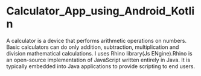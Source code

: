 # Calculator_App_using_Android_Kotlin
A calculator is a device that performs arithmetic operations on numbers. Basic calculators can do only addition, subtraction, multiplication and division mathematical calculations.
I uses Rhino library(Js ENgine).Rhino is an open-source implementation of JavaScript written entirely in Java. It is typically embedded into Java applications to provide scripting to end users. 
